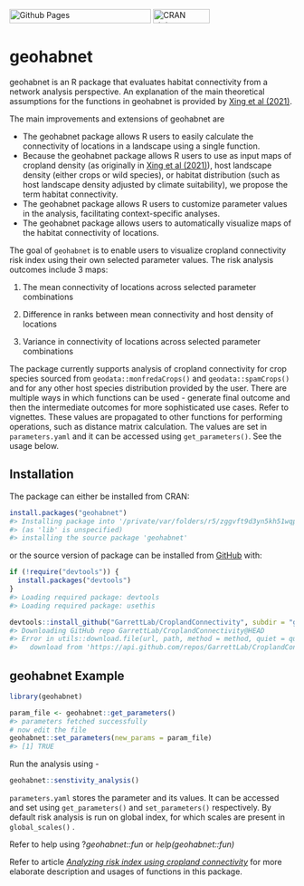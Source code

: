 
<!-- README.md is generated from README.Rmd. Please edit that file -->
<!-- badges: start -->

[<img
src="https://github.com/GarrettLab/CroplandConnectivity/actions/workflows/pages/pages-build-deployment/badge.svg?branch=main"
width="250" height="25" alt="Github Pages" />](https://github.com/GarrettLab/CroplandConnectivity/actions/workflows/pages/pages-build-deployment)
[<img src="https://www.r-pkg.org/badges/version/geohabnet" width="100"
height="25" alt="CRAN status" />](https://CRAN.R-project.org/package=geohabnet)

<!-- badges: end -->

# geohabnet

geohabnet is an R package that evaluates habitat connectivity from a network analysis perspective. An explanation of the main theoretical assumptions for the functions in geohabnet is provided by [Xing et al
(2021)](https://academic.oup.com/bioscience/article/70/9/744/5875255).

The main improvements and extensions of geohabnet are
* The geohabnet package allows R users to easily calculate the connectivity of locations in a landscape using a single function.
* Because the geohabnet package allows R users to use as input maps of cropland density (as originally in [Xing et al
(2021)](https://academic.oup.com/bioscience/article/70/9/744/5875255)), host landscape density (either crops or wild species), or habitat distribution (such as host landscape density adjusted by climate suitability), we propose the term habitat connectivity.
* The geohabnet package allows R users to customize parameter values in the analysis, facilitating context-specific analyses.
* The geohabnet package allows users to automatically visualize maps of the habitat connectivity of locations.

The goal of `geohabnet` is to enable users to visualize cropland
connectivity risk index using their own selected parameter values. The risk
analysis outcomes include 3 maps:

1.  The mean connectivity of locations across selected parameter combinations

2.  Difference in ranks between mean connectivity and host density of locations

3.  Variance in connectivity of locations across selected parameter combinations

The package currently supports analysis of cropland connectivity for crop species sourced from `geodata::monfredaCrops()`
and `geodata::spamCrops()` and for any other host species distribution provided by the user. There are multiple ways
in which functions can be used - generate final outcome and then the
intermediate outcomes for more sophisticated use cases. Refer to
vignettes. These values are propagated to other functions for performing
operations, such as distance matrix calculation. The values are set in
`parameters.yaml` and it can be accessed using `get_parameters()`.
See the usage below.

## Installation

The package can either be installed from CRAN:

``` r
install.packages("geohabnet")
#> Installing package into '/private/var/folders/r5/zggvft9d3yn5kh51wqp78rd00000gn/T/RtmpgAVmQR/temp_libpath15ebc6703a975'
#> (as 'lib' is unspecified)
#> installing the source package 'geohabnet'
```

or the source version of package can be installed from
[GitHub](https://github.com/GarrettLab/CroplandConnectivity/tree/main/geohabnet)
with:

``` r
if (!require("devtools")) {
  install.packages("devtools")
}
#> Loading required package: devtools
#> Loading required package: usethis

devtools::install_github("GarrettLab/CroplandConnectivity", subdir = "geohabnet")
#> Downloading GitHub repo GarrettLab/CroplandConnectivity@HEAD
#> Error in utils::download.file(url, path, method = method, quiet = quiet,  : 
#>   download from 'https://api.github.com/repos/GarrettLab/CroplandConnectivity/tarball/HEAD' failed
```

## geohabnet Example

``` r
library(geohabnet)

param_file <- geohabnet::get_parameters()
#> parameters fetched successfully
# now edit the file
geohabnet::set_parameters(new_params = param_file)
#> [1] TRUE
```

Run the analysis using -

``` r
geohabnet::senstivity_analysis()
```

`parameters.yaml` stores the parameter and its values. It can be
accessed and set using `get_parameters()` and `set_parameters()`
respectively. By default risk analysis is run on global index, for which
scales are present in `global_scales()` .

Refer to help using ?*geohabnet::fun* or *help(geohabnet::fun)*

Refer to article [*Analyzing risk index using cropland
connectivity*](https://garrettlab.github.io/CroplandConnectivity/articles/analysis.html)
for more elaborate description and usages of functions in this package.
